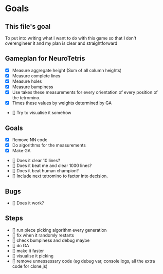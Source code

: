 # Goals
## This file's goal

To put into writing what I want to do with this game so that I don't overengineer it and my plan is clear and straightforward

## Gameplan for NeuroTetris
- [x] Measure aggregate height (Sum of all column heights)
- [x] Measure complete lines
- [x] Measure holes
- [x] Measure bumpiness
- [x] Use takes these measurements for every orientation of every position of the tetromino.
- [x] Times these values by weights determined by GA
- [] Try to visualise it somehow

## Goals
- [x] Remove NN code
- [x] Do algorithms for the measurements
- [x] Make GA
- [] Does it clear 10 lines?
- [] Does it beat me and clear 1000 lines?
- [] Does it beat human champion?
- [] Include next tetromino to factor into decision.

## Bugs
- [] Does it work?

## Steps
- [] run piece picking algorithm every generation
- [] fix when it randomly restarts
- [] check bumpiness and debug maybe
- [] do GA
- [] make it faster
- [] visualise it picking
- [] remove unnessessary code (eg debug var, console logs, all the extra code for clone.js)
